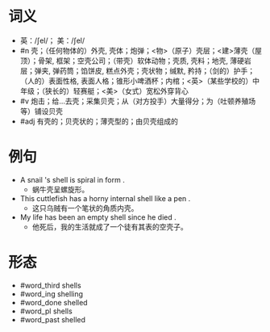 # 词义
- 英：/ʃel/； 美：/ʃel/
- #n 壳；（任何物体的）外壳, 壳体；炮弹；<物>（原子）壳层；<建>薄壳（屋顶）；骨架, 框架；空壳公司；（带壳）软体动物；壳质, 壳料；地壳, 薄硬岩层；弹夹, 弹药筒；馅饼皮, 糕点外壳；壳状物；缄默, 矜持；（剑的）护手；（人的）表面性格, 表面人格；锥形小啤酒杯；内棺；<英>（某些学校的）中年级；（狭长的）轻赛艇；<美>（女式）宽松外穿背心
- #v 炮击；给…去壳；采集贝壳；从（对方投手）大量得分；为（吐顿养殖场等）铺设贝壳
- #adj 有壳的；贝壳状的；薄壳型的；由贝壳组成的
# 例句
- A snail 's shell is spiral in form .
	- 蜗牛壳呈螺旋形。
- This cuttlefish has a horny internal shell like a pen .
	- 这只乌贼有一个笔状的角质内壳。
- My life has been an empty shell since he died .
	- 他死后，我的生活就成了一个徒有其表的空壳子。
# 形态
- #word_third shells
- #word_ing shelling
- #word_done shelled
- #word_pl shells
- #word_past shelled
